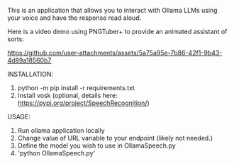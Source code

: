 This is an application that allows you to interact with Ollama LLMs using your voice and have the response read aloud.

Here is a video demo using PNGTuber+ to provide an animated assistant of sorts:

https://github.com/user-attachments/assets/5a75a95e-7b86-42f1-9b43-4d89a18560b7


INSTALLATION:

1. python -m pip install -r requirements.txt
2. Install vosk (optional, details here: https://pypi.org/project/SpeechRecognition/)


USAGE:

1. Run ollama application locally
2. Change value of URL variable to your endpoint (likely not needed.)
3. Define the model you wish to use in OllamaSpeech.py
4. 'python OllamaSpeech.py'
